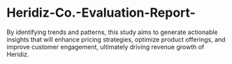 # Heridiz-Co.-Evaluation-Report-
By identifying trends and patterns, this study aims to generate actionable insights that will enhance pricing strategies, optimize product offerings, and improve customer engagement, ultimately driving revenue growth of Heridiz.
